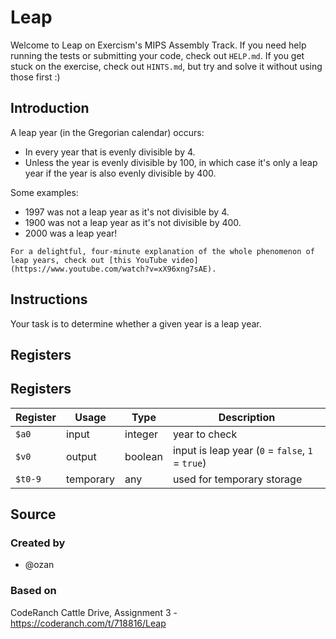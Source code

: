 # Leap

Welcome to Leap on Exercism's MIPS Assembly Track.
If you need help running the tests or submitting your code, check out `HELP.md`.
If you get stuck on the exercise, check out `HINTS.md`, but try and solve it without using those first :)

## Introduction

A leap year (in the Gregorian calendar) occurs:

- In every year that is evenly divisible by 4.
- Unless the year is evenly divisible by 100, in which case it's only a leap year if the year is also evenly divisible by 400.

Some examples:

- 1997 was not a leap year as it's not divisible by 4.
- 1900 was not a leap year as it's not divisible by 400.
- 2000 was a leap year!

~~~~exercism/note
For a delightful, four-minute explanation of the whole phenomenon of leap years, check out [this YouTube video](https://www.youtube.com/watch?v=xX96xng7sAE).
~~~~

## Instructions

Your task is to determine whether a given year is a leap year.

## Registers

## Registers

| Register | Usage     | Type    | Description                                      |
| -------- | --------- | ------- | ------------------------------------------------ |
| `$a0`    | input     | integer | year to check                                    |
| `$v0`    | output    | boolean | input is leap year (`0` = `false`, `1` = `true`) |
| `$t0-9`  | temporary | any     | used for temporary storage                       |

## Source

### Created by

- @ozan

### Based on

CodeRanch Cattle Drive, Assignment 3 - https://coderanch.com/t/718816/Leap
